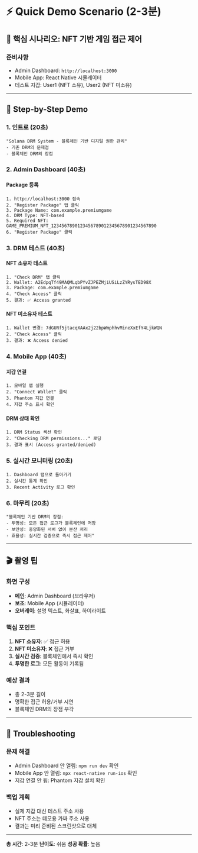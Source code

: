 # ⚡ Quick Demo Scenario (2-3분)

## 🎯 핵심 시나리오: NFT 기반 게임 접근 제어

### **준비사항**

- Admin Dashboard: `http://localhost:3000`
- Mobile App: React Native 시뮬레이터
- 테스트 지갑: User1 (NFT 소유), User2 (NFT 미소유)

---

## 📝 Step-by-Step Demo

### **1. 인트로 (20초)**

```
"Solana DRM System - 블록체인 기반 디지털 권한 관리"
- 기존 DRM의 문제점
- 블록체인 DRM의 장점
```

### **2. Admin Dashboard (40초)**

#### **Package 등록**

```
1. http://localhost:3000 접속
2. "Register Package" 탭 클릭
3. Package Name: com.example.premiumgame
4. DRM Type: NFT-based
5. Required NFT: GAME_PREMIUM_NFT_1234567890123456789012345678901234567890
6. "Register Package" 클릭
```

### **3. DRM 테스트 (40초)**

#### **NFT 소유자 테스트**

```
1. "Check DRM" 탭 클릭
2. Wallet: A2EdpqTf49MAQMLqbPYvZJPEZMjiUSiLzZYRysTED98X
3. Package: com.example.premiumgame
4. "Check Access" 클릭
5. 결과: ✅ Access granted
```

#### **NFT 미소유자 테스트**

```
1. Wallet 변경: 7dGURf5jtacqXAAx2j22bpWmphhvMineXxEfY4LjkWQN
2. "Check Access" 클릭
3. 결과: ❌ Access denied
```

### **4. Mobile App (40초)**

#### **지갑 연결**

```
1. 모바일 앱 실행
2. "Connect Wallet" 클릭
3. Phantom 지갑 연결
4. 지갑 주소 표시 확인
```

#### **DRM 상태 확인**

```
1. DRM Status 섹션 확인
2. "Checking DRM permissions..." 로딩
3. 결과 표시 (Access granted/denied)
```

### **5. 실시간 모니터링 (20초)**

```
1. Dashboard 탭으로 돌아가기
2. 실시간 통계 확인
3. Recent Activity 로그 확인
```

### **6. 마무리 (20초)**

```
"블록체인 기반 DRM의 장점:
- 투명성: 모든 접근 로그가 블록체인에 저장
- 보안성: 중앙화된 서버 없이 분산 처리
- 효율성: 실시간 검증으로 즉시 접근 제어"
```

---

## 🎬 촬영 팁

### **화면 구성**

- **메인**: Admin Dashboard (브라우저)
- **보조**: Mobile App (시뮬레이터)
- **오버레이**: 설명 텍스트, 화살표, 하이라이트

### **핵심 포인트**

1. **NFT 소유자**: ✅ 접근 허용
2. **NFT 미소유자**: ❌ 접근 거부
3. **실시간 검증**: 블록체인에서 즉시 확인
4. **투명한 로그**: 모든 활동이 기록됨

### **예상 결과**

- 총 2-3분 길이
- 명확한 접근 허용/거부 시연
- 블록체인 DRM의 장점 부각

---

## 🔧 Troubleshooting

### **문제 해결**

- Admin Dashboard 안 열림: `npm run dev` 확인
- Mobile App 안 열림: `npx react-native run-ios` 확인
- 지갑 연결 안 됨: Phantom 지갑 설치 확인

### **백업 계획**

- 실제 지갑 대신 테스트 주소 사용
- NFT 주소는 데모용 가짜 주소 사용
- 결과는 미리 준비된 스크린샷으로 대체

---

**총 시간**: 2-3분
**난이도**: 쉬움
**성공 확률**: 높음
